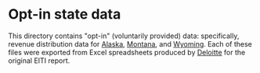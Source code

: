 # Opt-in state data

This directory contains "opt-in" (voluntarily provided) data: specifically,
revenue distribution data for [Alaska](AK/), [Montana](MT/), and [Wyoming](WY/).
Each of these files were exported from Excel spreadsheets produced by [Deloitte]
for the original EITI report.

[Deloitte]: http://deloitte.com
